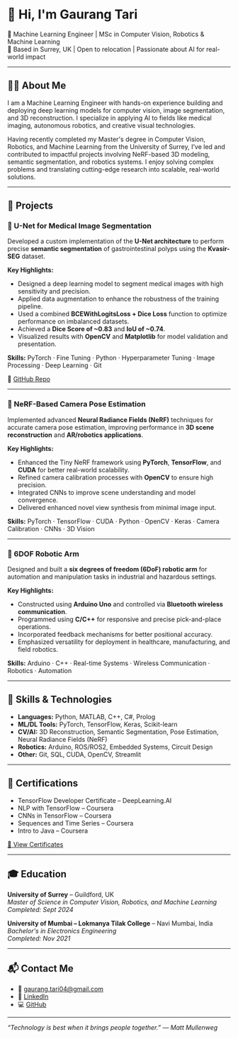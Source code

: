 # 👋 Hi, I'm Gaurang Tari

🚀 Machine Learning Engineer | MSc in Computer Vision, Robotics & Machine Learning  
📍 Based in Surrey, UK | Open to relocation | Passionate about AI for real-world impact

---

## 👨‍💻 About Me

I am a Machine Learning Engineer with hands-on experience building and deploying deep learning models for computer vision, image segmentation, and 3D reconstruction. I specialize in applying AI to fields like medical imaging, autonomous robotics, and creative visual technologies.

Having recently completed my Master's degree in Computer Vision, Robotics, and Machine Learning from the University of Surrey, I’ve led and contributed to impactful projects involving NeRF-based 3D modeling, semantic segmentation, and robotics systems. I enjoy solving complex problems and translating cutting-edge research into scalable, real-world solutions.

---

## 💼 Projects

### 🔷 U-Net for Medical Image Segmentation

Developed a custom implementation of the **U-Net architecture** to perform precise **semantic segmentation** of gastrointestinal polyps using the **Kvasir-SEG** dataset.

**Key Highlights:**
- Designed a deep learning model to segment medical images with high sensitivity and precision.
- Applied data augmentation to enhance the robustness of the training pipeline.
- Used a combined **BCEWithLogitsLoss + Dice Loss** function to optimize performance on imbalanced datasets.
- Achieved a **Dice Score of ~0.83** and **IoU of ~0.74**.
- Visualized results with **OpenCV** and **Matplotlib** for model validation and presentation.

**Skills:** PyTorch · Fine Tuning · Python · Hyperparameter Tuning · Image Processing · Deep Learning · Git

📎 [GitHub Repo](https://github.com/GaurangTari4/KvasirSeg-Unet)

---

### 🔷 NeRF-Based Camera Pose Estimation

Implemented advanced **Neural Radiance Fields (NeRF)** techniques for accurate camera pose estimation, improving performance in **3D scene reconstruction** and **AR/robotics applications**.

**Key Highlights:**
- Enhanced the Tiny NeRF framework using **PyTorch**, **TensorFlow**, and **CUDA** for better real-world scalability.
- Refined camera calibration processes with **OpenCV** to ensure high precision.
- Integrated CNNs to improve scene understanding and model convergence.
- Delivered enhanced novel view synthesis from minimal image input.

**Skills:** PyTorch · TensorFlow · CUDA · Python · OpenCV · Keras · Camera Calibration · CNNs · 3D Vision

---

### 🔷 6DOF Robotic Arm

Designed and built a **six degrees of freedom (6DoF) robotic arm** for automation and manipulation tasks in industrial and hazardous settings.

**Key Highlights:**
- Constructed using **Arduino Uno** and controlled via **Bluetooth wireless communication**.
- Programmed using **C/C++** for responsive and precise pick-and-place operations.
- Incorporated feedback mechanisms for better positional accuracy.
- Emphasized versatility for deployment in healthcare, manufacturing, and field robotics.

**Skills:** Arduino · C++ · Real-time Systems · Wireless Communication · Robotics · Automation

---

## 🧠 Skills & Technologies

- **Languages:** Python, MATLAB, C++, C#, Prolog  
- **ML/DL Tools:** PyTorch, TensorFlow, Keras, Scikit-learn  
- **CV/AI:** 3D Reconstruction, Semantic Segmentation, Pose Estimation, Neural Radiance Fields (NeRF)  
- **Robotics:** Arduino, ROS/ROS2, Embedded Systems, Circuit Design  
- **Other:** Git, SQL, CUDA, OpenCV, Streamlit

---

## 📜 Certifications

- TensorFlow Developer Certificate – DeepLearning.AI  
- NLP with TensorFlow – Coursera  
- CNNs in TensorFlow – Coursera  
- Sequences and Time Series – Coursera  
- Intro to Java – Coursera

[🔗 View Certificates](https://coursera.org/share/ab30e5aa01a7f81a068d1b9d280bce62)

---

## 🎓 Education

**University of Surrey** – Guildford, UK  
*Master of Science in Computer Vision, Robotics, and Machine Learning*  
_Completed: Sept 2024_

**University of Mumbai – Lokmanya Tilak College** – Navi Mumbai, India  
*Bachelor's in Electronics Engineering*  
_Completed: Nov 2021_

---

## 📬 Contact Me

- 📧 gaurang.tari04@gmail.com  
- 💼 [LinkedIn](https://www.linkedin.com/in/gaurang-tari)  
- 💻 [GitHub](https://github.com/GaurangTari4)  

---

_“Technology is best when it brings people together.” — Matt Mullenweg_
